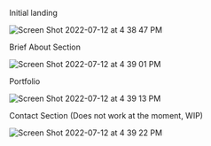 Initial landing 

![Screen Shot 2022-07-12 at 4 38 47 PM](https://user-images.githubusercontent.com/91632194/178590994-0c369fee-9cd3-4988-9052-e110aa28d39a.png)

Brief About Section 

![Screen Shot 2022-07-12 at 4 39 01 PM](https://user-images.githubusercontent.com/91632194/178591028-49542b49-7485-4ef3-973a-2974c2c4670c.png)

Portfolio

![Screen Shot 2022-07-12 at 4 39 13 PM](https://user-images.githubusercontent.com/91632194/178591047-2b45ed50-ae9a-4a40-9692-b8398b29970a.png)

Contact Section (Does not work at the moment, WIP)

![Screen Shot 2022-07-12 at 4 39 22 PM](https://user-images.githubusercontent.com/91632194/178591100-11cc2eec-84b2-4463-a284-f5345ed5436d.png)
